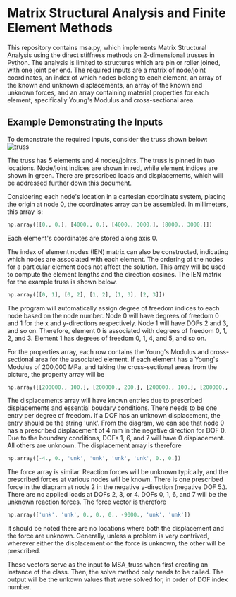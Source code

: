 # Matrix Structural Analysis and Finite Element Methods

This repository contains msa.py, which implements Matrix Structural Analysis using the direct stiffness methods on 2-dimensional trusses in Python. The analysis is limited to structures which are pin or roller joined, with one joint per end. The required inputs are a matrix of node/joint coordinates, an index of which nodes belong to each element, an array of the known and unknown displacements, an array of the known and unknown forces, and an array containing material properties for each element, specifically Young's Modulus and cross-sectional area.

## Example Demonstrating the Inputs

To demonstrate the required inputs, consider the truss shown below: ![truss](https://github.com/mattwilliams06/MSAandFEM/blob/master/Truss1.jpg) 

The truss has 5 elements and 4 nodes/joints. The truss is pinned in two locations. Node/joint indices are shown in red, while element indices are shown in green. There are prescribed loads and displacements, which will be addressed further down this document.

Considering each node's location in a cartesian coordinate system, placing the origin at node 0, the coordinates array can be assembled. In millimeters, this array is:

```python
np.array([[0., 0.], [4000., 0.], [4000., 3000.], [8000., 3000.]])
``` 

Each element's coordinates are stored along axis 0.

The index of element nodes (IEN) matrix can also be constructed, indicating which nodes are associated with each element. The ordering of the nodes for a particular element does not affect the solution. This array will be used to compute the element lengths and the direction cosines. The IEN matrix for the example truss is shown below.

```python
np.array([[0, 1], [0, 2], [1, 2], [1, 3], [2, 3]])
```

The program will automatically assign degree of freedom indices to each node based on the node number. Node 0 will have degrees of freedom 0 and 1 for the x and y-directions respectively. Node 1 will have DOFs 2 and 3, and so on. Therefore, element 0 is associated with degrees of freedom 0, 1, 2, and 3. Element 1 has degrees of freedom 0, 1, 4, and 5, and so on.

For the properties array, each row contains the Young's Modulus and cross-sectional area for the associated element. If each element has a Young's Modulus of 200,000 MPa, and taking the cross-sectional areas from the picture, the property array will be 

```python
np.array([[200000., 100.], [200000., 200.], [200000., 100.], [200000., 200.], [200000., 100.]])
```

The displacements array will have known entries due to prescribed displacements and essential boudary conditions. There needs to be one entry per degree of freedom. If a DOF has an unknown displacement, the entry should be the string 'unk'. From the diagram, we can see that node 0 has a prescribed displacement of 4 mm in the negative direction for DOF 0. Due to the boundary conditions, DOFs 1, 6, and 7 will have 0 displacement. All others are unknown. The displacement array is therefore 

```python
np.array([-4., 0., 'unk', 'unk', 'unk', 'unk', 0., 0.])
```

The force array is similar. Reaction forces will be unknown typically, and the prescribed forces at various nodes will be known. There is one prescribed force in the diagram at node 2 in the negative y-direction (negative DOF 5.). There are no applied loads at DOFs 2, 3, or 4. DOFs 0, 1, 6, and 7 will be the unknown reaction forces. The force vector is therefore 

```python
np.array(['unk', 'unk', 0., 0., 0., -9000., 'unk', 'unk'])
```

It should be noted there are no locations where both the displacement and the force are unknown. Generally, unless a problem is very contrived, wherever either the displacement or the force is unknown, the other will be prescribed. 

These vectors serve as the input to MSA_truss when first creating an instance of the class. Then, the solve method only needs to be called. The output will be the unkown values that were solved for, in order of DOF index number.